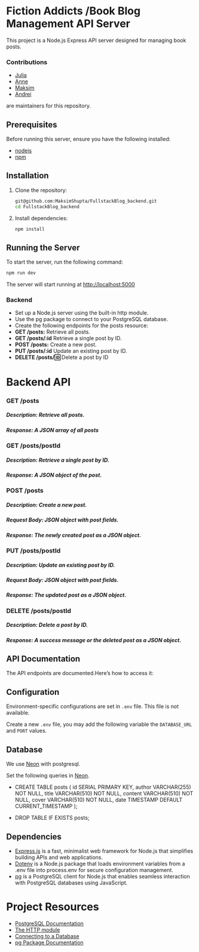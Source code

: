 # Fiction Addicts /Book Blog Management API Server

This project is a Node.js Express API server designed for managing book posts.

### Contributions

- [Julia](https://github.com/juliabaur)
- [Anne](https://github.com/AnneMerlyn)
- [Maksim](https://github.com/MaksimShupta)
- [Andrei](https://github.com/raizy21)

are maintainers for this repository.

## Prerequisites

Before running this server, ensure you have the following installed:

- [nodejs](https://nodejs.org/)
- [npm](https://www.npmjs.com/)

## Installation

1. Clone the repository:

   ```bash
   git@github.com:MaksimShupta/FullstackBlog_backend.git
   cd FullstackBlog_backend
   ```

2. Install dependencies:

   ```bash
   npm install
   ```

## Running the Server

To start the server, run the following command:

```bash
npm run dev
```

The server will start running at [http://localhost:5000](http://localhost:5000)

### Backend

- Set up a Node.js server using the built-in http module.
- Use the pg package to connect to your PostgreSQL database.
- Create the following endpoints for the posts resource:
- **GET /posts:** Retrieve all posts.
- **GET /posts/:id** Retrieve a single post by ID.
- **POST /posts:** Create a new post.
- **PUT /posts/:id** Update an existing post by ID.
- **DELETE /posts/:id:** Delete a post by ID

# Backend API

### GET /posts

##### Description: Retrieve all posts.

##### Response: A JSON array of all posts

### GET /posts/postId

##### Description: Retrieve a single post by ID.

##### Response: A JSON object of the post.

### POST /posts

##### Description: Create a new post.

##### Request Body: JSON object with post fields.

##### Response: The newly created post as a JSON object.

### PUT /posts/postId

##### Description: Update an existing post by ID.

##### Request Body: JSON object with post fields.

##### Response: The updated post as a JSON object.

### DELETE /posts/postId

##### Description: Delete a post by ID.

##### Response: A success message or the deleted post as a JSON object.

## API Documentation

The API endpoints are documented.Here’s how to access it:

## Configuration

Environment-specific configurations are set in `.env` file. This file is not available.

Create a new `.env` file, you may add the following variable the `DATABASE_URL` and `PORT` values.

## Database

We use [Neon](https://console.neon.tech/) with postgresql.

Set the following queries in [Neon](https://console.neon.tech/).

- CREATE TABLE posts (
  id SERIAL PRIMARY KEY,
  author VARCHAR(255) NOT NULL,
  title VARCHAR(510) NOT NULL,
  content VARCHAR(510) NOT NULL,
  cover VARCHAR(510) NOT NULL,
  date TIMESTAMP DEFAULT CURRENT_TIMESTAMP
  );

- DROP TABLE IF EXISTS posts;

## Dependencies

- [Express.js](https://expressjs.com/) is a fast, minimalist web framework for Node.js that simplifies building APIs and web applications.
- [Dotenv](https://www.npmjs.com/package/dotenv) is a Node.js package that loads environment variables from a .env file into process.env for secure configuration management.
- [pg](https://www.npmjs.com/package/pg) is a PostgreSQL client for Node.js that enables seamless interaction with PostgreSQL databases using JavaScript.

# Project Resources

- [PostgreSQL Documentation](https://www.postgresql.org/docs/)
- [The HTTP module](https://www.w3schools.com/nodejs/nodejs_http.asp)
- [Connecting to a Database](https://www.mongodb.com/de-de/lp/cloud/atlas/try4?utm_source=google&utm_campaign=search_gs_pl_evergreen_atlas_general_prosp-nbnon_gic-null_emea-de_ps-all_desktop_deu_lead&utm_term=datenbankverwaltungssystem&utm_medium=cpc_paid_search&utm_ad=p&utm_ad_campaign_id=20985229573&adgroup=156968602223&cq_cmp=20985229573&gad_source=1&gclid=Cj0KCQiA2oW-BhC2ARIsADSIAWrwnUOL63cM-gkObt1ompuLqyqqanDpoQraGjsPKjr1hOkusCgz6UAaAtWqEALw_wcB)
- [pg Package Documentation](https://node-postgres.com/)
